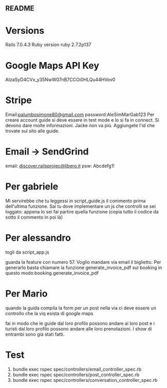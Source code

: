 ## README

# Versions

Rails 7.0.4.3
Ruby version ruby 2.7.2p137

# Google Maps API Key

AIzaSyD4CVx_y35NwW07nB7CCOi0HLQu44HVov0

# Stripe

Email:palumbosimone80@gmail.com
password:AleSimMarGab123
Per creare account guide si deve essere in test mode e lo si fa in connect. Si devono dare molte informazioni.
Jacke non va più. Aggiungete l'id che trovate sul sito alle guide.

# Email -> SendGrind

email: discover.railsprojec@libero.it
psw: Abcdefg1!

# Per gabriele

Mi servirebbe che tu leggessi in script_guide.js il commento prima dell'ultima funzione. Sai tu dove implementare
un js che controlli se sei loggato: appena lo sei fai partire quella funzione (copia tutto il codice da sotto il
commento in poi là)

# Per alessandro

togli da script_app.js

guarda la feature con numero 57. Voglio mandare via email il biglietto. Per generarlo basta chiamare la funzione generate_invoice_pdf
sul booking in questo modo:booking.generate_invoice_pdf

# Per Mario

quando la guida compila la form per un post nella via ci deve essere un controllo che la viq esista di
google maps

fai in modo che le guide dal loro profilo possono andare ai loro post e i turisti dal loro profilo possono andare alle loro prenotazioni. I show
di entrambi sono già stati fatti.

# Test

1. bundle exec rspec spec/controllers/email_controller_spec.rb
2. bundle exec rspec spec/controllers/post_controller_spec.rb
3. bundle exec rspec spec/controllers/conversation_controller_spec.rb
